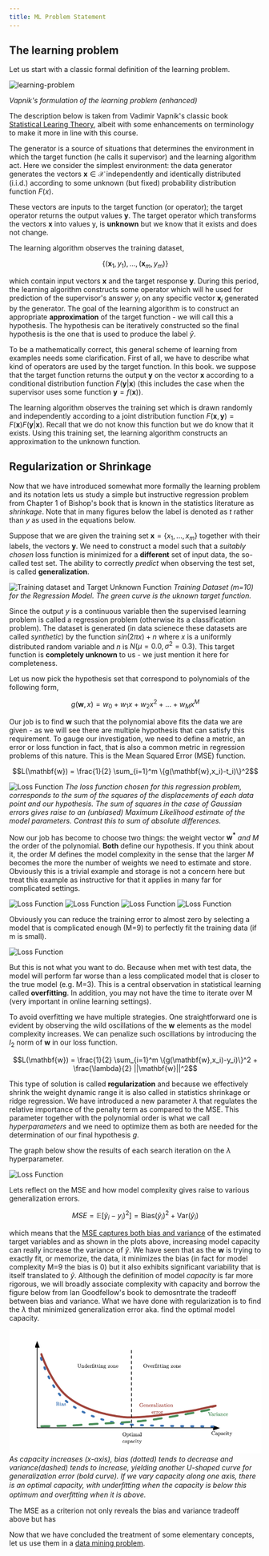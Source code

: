 ```yaml
---
title: ML Problem Statement
---
```


## The learning problem 
Let us start with a classic formal definition of the learning problem.

![learning-problem](images/enhanced-vapnik-learning-problem.svg)

*Vapnik's formulation of the learning problem (enhanced)*

The description below is taken from Vadimir Vapnik's classic book [Statistical Learing Theory](https://www.amazon.com/Statistical-Learning-Theory-Vladimir-Vapnik/dp/0471030031), albeit with some enhancements on terminology to make it more in line with this course. 

The generator is a source of situations that determines the environment in which the target function (he calls it supervisor) and the learning algorithm act.  Here we consider the simplest environment: the data generator generates the vectors $\mathbf{x} \in \mathcal{X}$ independently and identically distributed (i.i.d.) according to some unknown (but fixed) probability distribution function $F(x)$.

These vectors are inputs to the target function (or operator); the target operator returns the output values $\mathbf{y}$. The target operator which transforms the vectors $\mathbf{x}$ into values y,  is **unknown** but we know that it  exists and does not change.

The learning algorithm observes the training dataset,

$$\{ (\mathbf{x}_1, y_1), \dots, (\mathbf{x}_m, y_m) \}$$

which contain input vectors $\mathbf{x}$ and the target response $\mathbf{y}$. During this period, the learning algorithm constructs some operator which will he used for prediction of the supervisor's answer $y_i$ on any specific vector $\mathbf{x}_i$  generated by the generator. The goal of the learning algorithm is  to construct an appropriate **approximation** of the target function - we will call this a hypothesis. The hypothesis can be iteratively constructed so the final hypothesis is the one that is used to produce the label $\hat{y}$. 

To be a mathematically correct, this general scheme of learning from examples needs some clarification. First of all,  we have to describe what kind of operators are used by the target function. In this book. we suppose that the target function returns the output $\mathbf{y}$ on the vector $\mathbf{x}$ according to  a conditional distribution function $F(\mathbf{y} | \mathbf{x})$ (this includes the case when the supervisor uses some function $\mathbf{y} = f(\mathbf{x}))$.

The learning algorithm observes the training set which is drawn randomly and independently according to  a joint distribution function $F(\mathbf{x} , \mathbf{y}) = F(\mathbf{x}) F(\mathbf{y} | \mathbf{x})$. Recall that we do not know this function but we do know that it  exists. Using this training set, the learning algorithm constructs an approximation to the unknown function.

## Regularization or Shrinkage
Now that we have introduced somewhat more formally the learning problem and its notation lets us study a simple but instructive regression problem from Chapter 1 of Bishop's book that is known in the statistics literature as *shrinkage*. Note that in many figures below the label is denoted as $t$ rather than $y$ as used in the equations below.

Suppose that we are given the training set  $\mathbf{x} = \{x_1,...,x_m\}$ together with their labels, the vectors $\mathbf{y}$. We need to construct a model such that a *suitably chosen* loss function is minimized for a **different** set of input data, the so-called test set. The ability to correctly *predict* when observing the test set, is called **generalization**. 

![Training dataset and Target Unknown Function](images/Figure1.2.png)
*Training Dataset (m=10) for the Regression Model. The green curve is the uknown target function.*

Since the output $y$ is a continuous variable then the supervised learning problem is called a regression problem (otherwise its a classification problem). The dataset is generated (in data scienece these datasets are called *synthetic*) by the function $sin(2 \pi x) + n$ where $x$ is a uniformly distributed random variable and $n$ is $N(\mu=0.0, \sigma^2=0.3)$. This target function is **completely unknown** to us - we just mention it here for completeness.  

Let us now pick the hypothesis set that correspond to polynomials of the following form,

$$g(\mathbf{w},x) = w_0 + w_1x + w_2 x^2 + ... + w_M x^M$$

Our job is to find $\mathbf{w}$ such that the polynomial above fits the data we are given - as we will see there are multiple hypothesis that can satisfy this requirement. To gauge our investigation, we need to define a metric, an error or loss function in fact, that is also a common metric in regression problems of this nature. This is the Mean Squared Error (MSE) function. 

$$L(\mathbf{w}) = \frac{1}{2} \sum_{i=1}^m \{g(\mathbf{w},x_i)-t_i)\}^2$$

![Loss Function](images/Figure1.3.png)
*The loss function chosen for this regression problem, corresponds to the sum of the squares of the displacements of each data point and our hypothesis. The sum of squares in the case of Gaussian errors gives raise to an (unbiased) Maximum Likelihood estimate of the model parameters. Contrast this to sum of absolute differences.*

Now our job has become to choose two things: the weight vector $\mathbf{w^*}$ *and* $M$ the order of the polynomial. **Both** define our hypothesis.  If you think about it, the order $M$ defines the model complexity in the sense that the larger $M$ becomes the more the number of weights we need to estimate and store. Obviously this is a trivial example and storage is not a concern here but treat this example as instructive for that it applies in many far for complicated settings. 

![Loss Function](images/Figure1.4a.png)
![Loss Function](images/Figure1.4b.png)
![Loss Function](images/Figure1.4c.png)
![Loss Function](images/Figure1.4d.png)

Obviously you can reduce the training error to almost zero by selecting a model that is complicated enough (M=9) to perfectly fit the training data (if m is small).  

![Loss Function](images/Figure1.5.png)

But this is not what you want to do. Because when met with test data, the model will perform far worse than a less complicated model that is closer to the true model (e.g. M=3). This is a central observation in statistical learning called **overfitting**. In addition, you may not have the time to iterate over M (very important in online learning settings). 

To avoid overfitting we have multiple strategies. One straightforward one is evident by observing the wild oscillations of the $\mathbf{w}$ elements as the model complexity increases. We can penalize such oscillations by introducing the $l_2$ norm of $\mathbf{w}$ in our loss function.

$$L(\mathbf{w}) = \frac{1}{2} \sum_{i=1}^m \{g(\mathbf{w},x_i)-y_i)\}^2 + \frac{\lambda}{2} ||\mathbf{w}||^2$$

This type of solution is called **regularization** and because we effectively shrink the weight dynamic range it is also called in statistics shrinkage or ridge regression. We have introduced a new parameter $\lambda$ that regulates the relative importance of the penalty term as compared to the MSE. This parameter together with the polynomial order is what we call *hyperparameters* and we need to optimize them as both are needed for the determination of our final hypothesis $g$. 

The graph below show the results of each search iteration on the $\lambda$ hyperparameter.

![Loss Function](images/Figure1.8.png)


Lets reflect on the MSE and how model complexity gives raise to various generalization errors. 

$$MSE = \mathbb{E}[\hat{y}_i - y_i)^2] = \mathrm{Bias}(\hat{y}_i)^2 + \mathrm{Var}(\hat{y}_i)$$

which means that the [MSE captures both bias and variance](https://en.wikipedia.org/wiki/Mean_squared_error) of the estimated target variables and as shown in the plots above, increasing model capacity can really increase the variance of $\hat{y}$. We have seen that as the $\mathbf{w}$ is trying to exactly fit, or memorize, the data, it minimizes the bias (in fact for model complexity M=9 the bias is 0) but it also exhibits significant variability that is itself translated to $\hat{y}$. Although the definition of model *capacity* is far more rigorous, we will broadly associate complexity with capacity and borrow the figure below from Ian Goodfellow's book to demosntrate the tradeoff between bias and variance. What we have done with regularization is to find the $\lambda$ that minimized generalization error aka. find the optimal model capacity. 

![generalization-error-vs-capacity](images/generalization-capacity.png)
*As capacity increases (x-axis), bias (dotted) tends to decrease and variance(dashed) tends to increase, yielding another U-shaped curve for generalization error (bold curve). If we vary capacity along one axis, there is an optimal capacity, with underﬁtting when the capacity is below this optimum and overﬁtting when it is above.*

The MSE as a criterion not only reveals the bias and variance tradeoff above but has 

Now that we have concluded the treatment of some elementary concepts, let us use them in a [data mining problem](../ml-frameworks/zillow-app).

